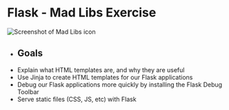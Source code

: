# Flask - Mad Libs Exercise
![Screenshot of Mad Libs icon](https://developers.google.com/static/assistant/games/images/logos/mad-libs.jpeg)

+ ## Goals

- Explain what HTML templates are, and why they are useful
- Use Jinja to create HTML templates for our Flask applications
- Debug our Flask applications more quickly by installing the Flask Debug Toolbar
- Serve static files (CSS, JS, etc) with Flask
